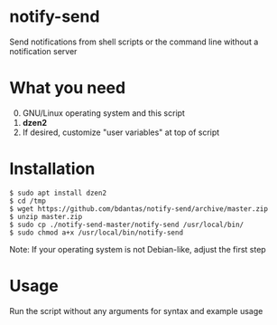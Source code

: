 # notify-send
Send notifications from shell scripts or the command line without a notification server

# What you need
0. GNU/Linux operating system and this script
1. **dzen2**
2. If desired, customize "user variables" at top of script

# Installation
```
$ sudo apt install dzen2
$ cd /tmp
$ wget https://github.com/bdantas/notify-send/archive/master.zip
$ unzip master.zip
$ sudo cp ./notify-send-master/notify-send /usr/local/bin/
$ sudo chmod a+x /usr/local/bin/notify-send
```
Note: If your operating system is not Debian-like, adjust the first step

# Usage
Run the script without any arguments for syntax and example usage
